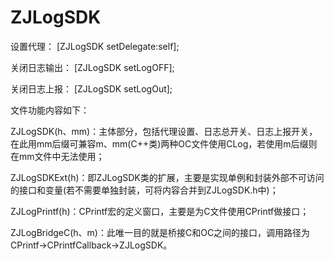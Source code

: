 # ZJLogSDK

设置代理：
[ZJLogSDK setDelegate:self];

关闭日志输出：
[ZJLogSDK setLogOFF];

关闭日志上报：
[ZJLogSDK setLogOut];


文件功能内容如下：

ZJLogSDK(h、mm)：主体部分，包括代理设置、日志总开关、日志上报开关，在此用mm后缀可兼容m、mm(C++类)两种OC文件使用CLog，若使用m后缀则在mm文件中无法使用；

ZJLogSDKExt(h)：即ZJLogSDK类的扩展，主要是实现单例和封装外部不可访问的接口和变量(若不需要单独封装，可将内容合并到ZJLogSDK.h中)；

ZJLogPrintf(h)：CPrintf宏的定义窗口，主要是为C文件使用CPrintf做接口；

ZJLogBridgeC(h、m)：此唯一目的就是桥接C和OC之间的接口，调用路径为CPrintf->CPrintfCallback->ZJLogSDK。

